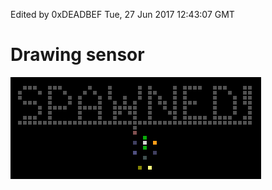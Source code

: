 Edited by 0xDEADBEF
Tue, 27 Jun 2017 12:43:07 GMT

# Drawing sensor

![before](https://github.com/0xB4DF4C3D/MyBlog/blob/master/TPT/imgs/Drawing_sensor_1.png)
